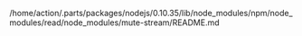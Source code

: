 /home/action/.parts/packages/nodejs/0.10.35/lib/node_modules/npm/node_modules/read/node_modules/mute-stream/README.md